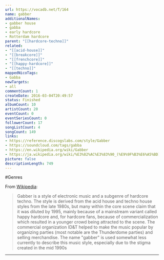 ```yaml
---
url: https://vocadb.net/T/164
name: gabber
additionalNames: 
- gabber house
- gabba
- early hardcore
- Rotterdam hardcore
parent: "[[hardcore-techno]]"
related:
- "[[acid-house]]"
- "[[breakcore]]"
- "[[frenchcore]]"
- "[[happy-hardcore]]"
- "[[techno]]"
mappedNicoTags:
- Gabba
newTargets:
- all
commentCount: 1
createDate: 2016-03-04T20:49:57
status: Finished
albumCount: 10
artistCount: 20
eventCount: 0
eventSeriesCount: 0
followerCount: 17
songListCount: 4
songCount: 149
links: 
- https://reference.discogslabs.com/style/Gabber
- https://soundcloud.com/tags/gabba
- https://en.wikipedia.org/wiki/Gabber
- https://ja.wikipedia.org/wiki/%E3%82%AC%E3%83%90_(%E9%9F%B3%E6%A5%BD)
picture: false
descriptionLength: 749
---
```


#Genres

From [Wikipedia](https://en.wikipedia.org/wiki/Gabber):
>Gabber is a style of electronic music and a subgenre of hardcore techno. The style is derived from the acid house and techno house styles from the late 1980s, but many within the core scene claim that it was diluted by 1995, mainly because of a mainstream variant called happy hardcore and, for hardcore fans, because of commercialization which resulted in a younger crowd being attracted to the scene. The commercial organization ID&T helped to make the music popular by organizing parties (most notable are the Thunderdome parties) and selling merchandise. The name "gabber" is used somewhat less currently to describe this music style, especially due to the stigma created in the mid 1990s

---

